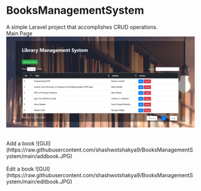 # BooksManagementSystem
A simple Laravel project that accomplishes CRUD operations.
</br>
Main Page 
![GUI](https://raw.githubusercontent.com/shashwotshakya9/BooksManagementSystem/main/ss1.JPG)
</br>

</br>
Add a book
![GUI](https://raw.githubusercontent.com/shashwotshakya9/BooksManagementSystem/main/addbook.JPG)
</br>
</br>
Edit a book
![GUI](https://raw.githubusercontent.com/shashwotshakya9/BooksManagementSystem/main/editbook.JPG)
</br>
